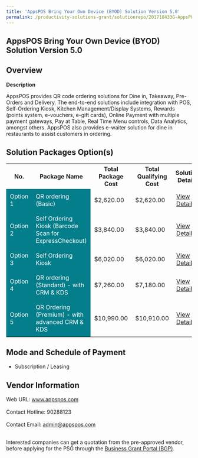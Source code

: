 ```yaml
---
title: 'AppsPOS Bring Your Own Device (BYOD) Solution Version 5.0'
permalink: /productivity-solutions-grant/solutionrepo/201718433G-AppsPOS-Brng-Your-Own-Dvc-BYOD-Soluton-v-5-0
---
```


## AppsPOS Bring Your Own Device (BYOD) Solution Version 5.0

## Overview

**Description**

AppsPOS provides QR code ordering solutions for Dine in, Takeaway, Pre-Orders and Delivery. The end-to-end solutions include integration with POS, Self-Ordering Kiosk, Kitchen Management/Display Systems, Rewards (points system, e-vouchers, e-gift cards), Online Payment with multiple payment gateways, Pay at Table, Real Time Menu controls, Data Analytics, amongst others.   AppsPOS also provides e-waiter solution for dine in restaurants to assist customers in ordering.

## Solution Packages Option(s)

<table>
<tr>
<th><b>No.</b></th>
<th><b>Package Name</b></th>
<th><b>Total Package Cost</b></th>
<th><b>Total Qualifying Cost</b></th>
<th><b>Solution Details</b></th>
</tr>
<tr>
<td style='padding: 10px; background-color: #037E8A; color: #FFFFFF;'>Option 1</td>
<td style='padding: 10px; background-color: #037E8A; color: #FFFFFF;'>QR ordering (Basic)</td>
<td style='padding: 10px;'>$2,620.00</td>
<td style='padding: 10px;'>$2,620.00</td>
<td style='padding: 10px;'><a href='/images/psg/AppsPOS_BYOD_Solution_Version5_Desensitised_Annex3_Part1.pdf' target='_blank'>View Details</a></td>
</tr>
<tr>
<td style='padding: 10px; background-color: #037E8A; color: #FFFFFF;'>Option 2</td>
<td style='padding: 10px; background-color: #037E8A; color: #FFFFFF;'>Self Ordering Kiosk (Barcode Scan for ExpressCheckout)</td>
<td style='padding: 10px;'>$3,840.00</td>
<td style='padding: 10px;'>$3,840.00</td>
<td style='padding: 10px;'><a href='/images/psg/AppsPOS_BYOD_Solution_Version5_Desensitised_Annex3_Part2.pdf' target='_blank'>View Details</a></td>
</tr>
<tr>
<td style='padding: 10px; background-color: #037E8A; color: #FFFFFF;'>Option 3</td>
<td style='padding: 10px; background-color: #037E8A; color: #FFFFFF;'>Self Ordering Kiosk</td>
<td style='padding: 10px;'>$6,020.00</td>
<td style='padding: 10px;'>$6,020.00</td>
<td style='padding: 10px;'><a href='/images/psg/AppsPOS_BYOD_Solution_Version5_Desensitised_Annex3_Part3.pdf' target='_blank'>View Details</a></td>
</tr>
<tr>
<td style='padding: 10px; background-color: #037E8A; color: #FFFFFF;'>Option 4</td>
<td style='padding: 10px; background-color: #037E8A; color: #FFFFFF;'>QR ordering (Standard) - with CRM & KDS</td>
<td style='padding: 10px;'>$7,260.00</td>
<td style='padding: 10px;'>$7,180.00</td>
<td style='padding: 10px;'><a href='/images/psg/AppsPOS_BYOD_Solution_Version5_Desensitised_Annex3_Part4.pdf' target='_blank'>View Details</a></td>
</tr>
<tr>
<td style='padding: 10px; background-color: #037E8A; color: #FFFFFF;'>Option 5</td>
<td style='padding: 10px; background-color: #037E8A; color: #FFFFFF;'>QR Ordering (Premium) - with advanced CRM & KDS</td>
<td style='padding: 10px;'>$10,990.00</td>
<td style='padding: 10px;'>$10,910.00</td>
<td style='padding: 10px;'><a href='/images/psg/AppsPOS_BYOD_Solution_Version5_Desensitised_Annex3_Part5.pdf' target='_blank'>View Details</a></td>
</tr>
</table>

## Mode and Schedule of Payment

 - Subscription / Leasing

## Vendor Information

 Web URL: www.appspos.com <br><br>Contact Hotline: 90288123 <br><br>Contact Email: admin@appspos.com <br><br>

Interested companies can get a quotation from the pre-approved vendor, before applying for the PSG through the <a href='https://www.businessgrants.gov.sg/' target='_blank' rel='noopener'>Business Grant Portal (BGP)</a>.

<script src="/jquery/resize-tables.js"></script>
